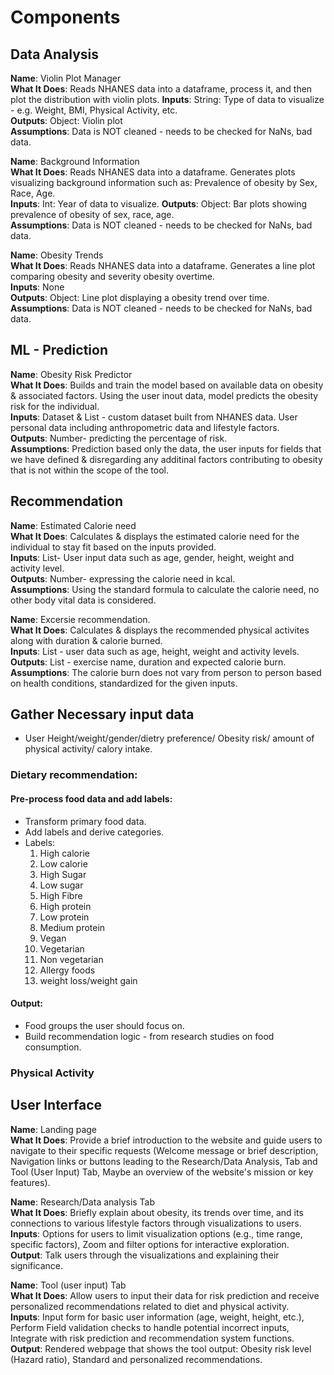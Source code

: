 # Components

## Data Analysis
__Name__: Violin Plot Manager  
__What It Does__: Reads NHANES data into a dataframe, process it, and then plot the distribution with
violin plots.
__Inputs__: String: Type of data to visualize - e.g. Weight, BMI, Physical Activity, etc.  
__Outputs__: Object: Violin plot  
__Assumptions__: Data is NOT cleaned - needs to be checked for NaNs, bad data.

__Name__: Background Information  
__What It Does__: Reads NHANES data into a dataframe. Generates plots visualizing background information
such as: Prevalence of obesity by Sex, Race, Age.  
__Inputs__: Int: Year of data to visualize.
__Outputs__: Object: Bar plots showing prevalence of obesity of sex, race, age.  
__Assumptions__: Data is NOT cleaned - needs to be checked for NaNs, bad data.

__Name__: Obesity Trends  
__What It Does__: Reads NHANES data into a dataframe. Generates a line plot comparing obesity and severity
obesity overtime.  
__Inputs__: None  
__Outputs__: Object: Line plot displaying a obesity trend over time.  
__Assumptions__: Data is NOT cleaned - needs to be checked for NaNs, bad data.

## ML - Prediction
__Name__: Obesity Risk Predictor  
__What It Does__: Builds and train the model based on available data on obesity & associated factors. Using the user inout data, model predicts the obesity risk for the individual.  
__Inputs__: Dataset & List - custom dataset built from NHANES data. User personal data including anthropometric data and lifestyle factors.  
__Outputs__: Number- predicting the percentage of risk.  
__Assumptions__: Prediction based only the data, the user inputs for fields that we have defined & disregarding any additinal factors contributing to obesity that is not within the scope of the tool.

## Recommendation
__Name__: Estimated Calorie need   
__What It Does__: Calculates & displays the estimated calorie need for the individual to stay fit based on the inputs provided.    
__Inputs__: List- User input data such as age, gender, height, weight and activity level.  
__Outputs__: Number- expressing the calorie need in kcal.  
__Assumptions__: Using the standard formula to calculate the calorie need, no other body vital data is considered.

__Name__: Excersie recommendation.  
__What It Does__: Calculates & displays the recommended physical activites along with duration & calorie burned.  
__Inputs__: List - user data such as age, height, weight and activity levels.   
__Outputs__: List - exercise name, duration and expected calorie burn.  
__Assumptions__: The calorie burn does not vary from person to person based on health conditions, standardized for the given inputs.

## Gather Necessary input data
- User Height/weight/gender/dietry preference/ Obesity risk/ amount of physical activity/ calory intake.

### Dietary recommendation:
#### Pre-process food data and add labels:
- Transform primary food data.
- Add labels and derive categories. 
- Labels:
    1. High calorie
    2. Low calorie
    3. High Sugar
    4. Low sugar
    5. High Fibre 
    6. High protein
    7. Low protein 
    8. Medium protein 
    9. Vegan 
    10. Vegetarian
    11. Non vegetarian 
    12. Allergy foods 
    13. weight loss/weight gain 

#### Output: 
- Food groups the user should focus on.
- Build recommendation logic - from research studies on food consumption.

### Physical Activity


## User Interface
__Name__: Landing page  
__What It Does__: Provide a brief introduction to the website and guide users to navigate to their specific requests (Welcome message or brief description, Navigation links or buttons leading to the Research/Data Analysis, Tab and Tool (User Input) Tab, Maybe an overview of the website's mission or key features).

__Name__: Research/Data analysis Tab     
__What It Does__: Briefly explain about obesity, its trends over time, and its connections to various lifestyle factors through visualizations  to users.  
__Inputs__: Options for users to limit visualization options (e.g., time range, specific factors), Zoom and filter options for interactive exploration.  
__Output__: Talk users through the visualizations and explaining their significance.

__Name__: Tool (user input) Tab  
__What It Does__: Allow users to input their data for risk prediction and receive personalized recommendations related to diet and physical activity.  
__Inputs__: Input form for basic user information (age, weight, height, etc.), Perform Field validation checks to handle potential incorrect inputs, Integrate with risk prediction and recommendation system functions.  
__Output__: Rendered webpage that shows the tool output: Obesity risk level (Hazard ratio), Standard and personalized recommendations.